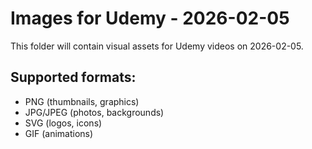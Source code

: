 # Images for Udemy - 2026-02-05

This folder will contain visual assets for Udemy videos on 2026-02-05.

## Supported formats:
- PNG (thumbnails, graphics)
- JPG/JPEG (photos, backgrounds)
- SVG (logos, icons)
- GIF (animations)
